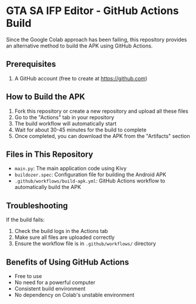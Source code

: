 # GTA SA IFP Editor - GitHub Actions Build

Since the Google Colab approach has been failing, this repository provides an alternative method to build the APK using GitHub Actions.

## Prerequisites

1. A GitHub account (free to create at https://github.com)

## How to Build the APK

1. Fork this repository or create a new repository and upload all these files
2. Go to the "Actions" tab in your repository
3. The build workflow will automatically start
4. Wait for about 30-45 minutes for the build to complete
5. Once completed, you can download the APK from the "Artifacts" section

## Files in This Repository

- `main.py`: The main application code using Kivy
- `buildozer.spec`: Configuration file for building the Android APK
- `.github/workflows/build-apk.yml`: GitHub Actions workflow to automatically build the APK

## Troubleshooting

If the build fails:
1. Check the build logs in the Actions tab
2. Make sure all files are uploaded correctly
3. Ensure the workflow file is in `.github/workflows/` directory

## Benefits of Using GitHub Actions

- Free to use
- No need for a powerful computer
- Consistent build environment
- No dependency on Colab's unstable environment